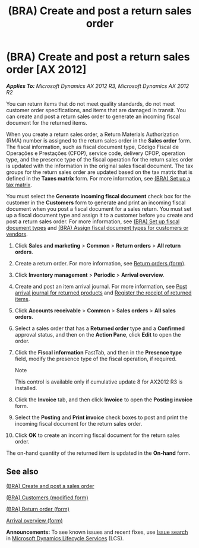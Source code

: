 ﻿---
title: (BRA) Create and post a return sales order
TOCTitle: (BRA) Create and post a return sales order
ms:assetid: fcbf3402-3f51-4add-9b59-e2d07eb39d22
ms:mtpsurl: https://technet.microsoft.com/en-us/library/JJ937997(v=AX.60)
ms:contentKeyID: 50950786
ms.date: 11/18/2014
mtps_version: v=AX.60
f1_keywords:
- BRA
- Brazil
- create return sales orders
- post return sales orders
- return sales orders
- BR - 00031
---

# (BRA) Create and post a return sales order [AX 2012]


_**Applies To:** Microsoft Dynamics AX 2012 R3, Microsoft Dynamics AX 2012 R2_

You can return items that do not meet quality standards, do not meet customer order specifications, and items that are damaged in transit. You can create and post a return sales order to generate an incoming fiscal document for the returned items.

When you create a return sales order, a Return Materials Authorization (RMA) number is assigned to the return sales order in the **Sales order** form. The fiscal information, such as fiscal document type, Código Fiscal de Operações e Prestações (CFOP), service code, delivery CFOP, operation type, and the presence type of the fiscal operation for the return sales order is updated with the information in the original sales fiscal document. The tax groups for the return sales order are updated based on the tax matrix that is defined in the **Taxes matrix** form. For more information, see [(BRA) Set up a tax matrix](bra-set-up-a-tax-matrix.md).

You must select the **Generate incoming fiscal document** check box for the customer in the **Customers** form to generate and print an incoming fiscal document when you post a fiscal document for a sales return. You must set up a fiscal document type and assign it to a customer before you create and post a return sales order. For more information, see [(BRA) Set up fiscal document types](bra-set-up-fiscal-document-types.md) and [(BRA) Assign fiscal document types for customers or vendors](bra-assign-fiscal-document-types-for-customers-or-vendors.md).

1.  Click **Sales and marketing** \> **Common** \> **Return orders** \> **All return orders**.

2.  Create a return order. For more information, see [Return orders (form)](https://technet.microsoft.com/en-us/library/hh803010\(v=ax.60\)).

3.  Click **Inventory management** \> **Periodic** \> **Arrival overview**.

4.  Create and post an item arrival journal. For more information, see [Post arrival journal for returned products](post-arrival-journal-for-returned-products.md) and [Register the receipt of returned items](register-the-receipt-of-returned-items.md).

5.  Click **Accounts receivable** \> **Common** \> **Sales orders** \> **All sales orders**.

6.  Select a sales order that has a **Returned order** type and a **Confirmed** approval status, and then on the **Action Pane**, click **Edit** to open the order.

7.  Click the **Fiscal information** FastTab, and then in the **Presence type** field, modify the presence type of the fiscal operation, if required.
    

    > [!NOTE]
    > <P>This control is available only if cumulative update 8 for AX2012 R3 is installed.</P>



8.  Click the **Invoice** tab, and then click **Invoice** to open the **Posting invoice** form.

9.  Select the **Posting** and **Print invoice** check boxes to post and print the incoming fiscal document for the return sales order.

10. Click **OK** to create an incoming fiscal document for the return sales order.

The on-hand quantity of the returned item is updated in the **On-hand** form.

## See also

[(BRA) Create and post a sales order](bra-create-and-post-a-sales-order.md)

[(BRA) Customers (modified form)](https://technet.microsoft.com/en-us/library/jj933537\(v=ax.60\))

[(BRA) Return order (form)](https://technet.microsoft.com/en-us/library/jj911254\(v=ax.60\))

[Arrival overview (form)](https://technet.microsoft.com/en-us/library/hh227654\(v=ax.60\))

  
**Announcements:** To see known issues and recent fixes, use [Issue search](http://go.microsoft.com/fwlink/?linkid=389258) in [Microsoft Dynamics Lifecycle Services](http://go.microsoft.com/fwlink/?linkid=306505) (LCS).

